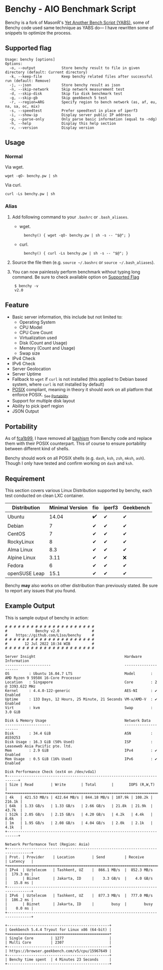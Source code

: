 # Benchy - AIO Benchmark Script

Benchy is a fork of MasonR's [Yet Another Bench Script (YABS)](https://github.com/masonr/yet-another-bench-script), some of Benchy code used same technique as YABS do— I have rewritten some of snippets to optimize the process.

## Supported flag
```
Usage: benchy [options]
Options:
  -o, --output            Store benchy result to file in given directory (default: Current directory)
  -k, --keep-file         Keep benchy related files after successful run (default: Remove)
  -j, --json              Store benchy result as json
  -n, --skip-network      Skip network measurement test
  -d, --skip-disk         Skip fio disk benchmark test
  -g, --skip-gb           Skip geekbench 5 test
  -r, --region=ARG        Specify region to bench network (as, af, eu, na, sa, oc, mix)
  -s, --speedtest         Prefer speedtest in place of iperf3
  -i, --show-ip           Display server public IP address
  -p, --parse-only        Only parse basic information (equal to -ndg)
  -h, --help              Display this help section
  -v, --version           Display version
```

## Usage
### Normal
Via wget.

	wget -qO- benchy.pw | sh
Via curl.

	curl -Ls benchy.pw | sh
### Alias
1. Add following command to your `.bashrc` or `.bash_aliases`.
	- wget.
	
			benchy() { wget -qO- benchy.pw | sh -s -- "$@"; }
	- curl.
	
			benchy() { curl -Ls benchy.pw | sh -s -- "$@"; }
2. Source the file then (e.g. `source ~/.bashrc` or `source ~/.bash_aliases`).
3. You can now painlessly perform benchmark without typing long command. Be sure to check available option on [Supported Flag](https://github.com/L1so/benchy#supported-flag)
	
		$ benchy -v
		v2.0

## Feature
* Basic server information, this include but not limited to:
	* Operating System
	* CPU Model
	* CPU Core Count
	* Virtualization used
	* Disk (Count and Usage)
	* Memory (Count and Usage)
	* Swap size
* IPv4 Check
* IPv6 Check
* Server Geolocation
* Server Uptime
* Fallback to `wget` if `curl` is not installed (this applied to Debian based system, where `curl` is not installed by default)
* [POSIX](https://pubs.opengroup.org/onlinepubs/9699919799.2018edition/) compliant, meaning in theory it should work on all platform that enforce POSIX. <sub>See [Portability](https://github.com/L1so/benchy#portability)</sub>
* Support for multiple disk layout
* Ability to pick iperf region
* JSON Output

## Portability
As of [fca1b99](https://github.com/L1so/benchy/commit/fca1b99b8fabeb563a8e6a628b82b4634e03b0f8), I have removed all [bashism](https://mywiki.wooledge.org/Bashism) from Benchy code and replace them with their POSIX counterpart. This of course to ensure portability between different kind of shells.

Benchy should work on all POSIX shells (e.g. `dash`, `ksh`, `zsh`, `mksh`, `ash`). Though I only have tested and confirm working on `dash` and `ksh`.

## Requirement
This section covers various Linux Distribution supported by benchy, each test conducted on clean LXC container.

| Distribution | Minimal Version |fio|iperf3|Geekbench|
| --- | --- |---|---|---|
| Ubuntu | 14.04 |✔️|✔|✔|
|Debian|7|✔|✔|✔|
| CentOS | 7 |✔|✔|✔|
| RockyLinux |8 |✔|✔|✔|
|Alma Linux|8.3|✔|✔|✔|
|Alpine Linux |3.11|✔|✔|❌|
|Fedora|6|✔|✔|✔|
|openSUSE Leap|15.1|✔|✔|✔|

Benchy **may** also works on other distribution than previously stated. Be sure to report any issues that you found.

## Example Output

This is sample output of benchy in action:
```
# # # # # # # # # # # # # # # # # # # # #
#             Benchy v2.0               #
#    https://github.com/L1so/benchy     #
# # # # # # # # # # # # # # # # # # # # #
#        12 Jul 2022 18:34 WIB          #
# # # # # # # # # # # # # # # # # # # # #

Server Insight                                         Hardware Information
---------------------                                  ---------------------
OS         : Ubuntu 16.04.7 LTS                        Model       : AMD Ryzen 9 5950X 16-Core Processor
Location   : Singapore                                 Core        : 2 @ 3393.622 MHz
Kernel     : 4.4.0-122-generic                         AES-NI      : ✔ Enabled
Uptime     : 133 Days, 12 Hours, 25 Minute, 21 Seconds VM-x/AMD-V  : ✔ Enabled
Virt       : kvm                                       Swap        : 3.0 GiB   

Disk & Memory Usage                                    Network Data
---------------------                                  ---------------------
Disk       : 34.4 GiB                                  ASN         : AS59253   
Disk Usage : 16.3 GiB (50% Used)                       ISP         : Leaseweb Asia Pacific pte. ltd.
Mem        : 2.9 GiB                                   IPv4        : ✔ Enabled
Mem Usage  : 0.5 GiB (16% Used)                        IPv6        : ✔ Enabled

Disk Performance Check (ext4 on /dev/vda1)
+---------------------------------------------------------------------------+
| Size | Read        | Write       | Total       |       IOPS (R,W,T)       |
+===========================================================================+
| 4k   | 421.53 MB/s | 422.64 MB/s | 844.18 MB/s | 107.9k | 108.2k | 216.1k |
| 64k  | 1.33 GB/s   | 1.33 GB/s   | 2.66 GB/s   | 21.8k  | 21.9k  | 43.7k  |
| 512k | 2.05 GB/s   | 2.15 GB/s   | 4.20 GB/s   | 4.2k   | 4.4k   | 8.6k   |
| 1m   | 1.95 GB/s   | 2.08 GB/s   | 4.04 GB/s   | 2.0k   | 2.1k   | 4.1k   |
+---------------------------------------------------------------------------+

Network Performance Test (Region: Asia)
+---------------------------------------------------------------------------------+
| Prot. | Provider    | Location        | Send         | Receive      | Latency   |
+=================================================================================+
| IPv4  | Uztelecom   | Tashkent, UZ    |  866.1 MB/s  |  852.3 MB/s  |  179.3 ms |
|       | Biznet      | Jakarta, ID     |    3.3 GB/s  |    4.0 GB/s  |   15.8 ms |
+---------------------------------------------------------------------------------+
| IPv6  | Uztelecom   | Tashkent, UZ    |  877.3 MB/s  |  777.0 MB/s  |  186.2 ms |
|       | Biznet      | Jakarta, ID     |        busy  |        busy  |    0.0 ms |
+---------------------------------------------------------------------------------+

+-----------------------------------------------+
| Geekbench 5.4.4 Tryout for Linux x86 (64-bit) |
+===============================================+
| Single Core        | 1277                     |
| Multi Core         | 2307                     |
+-----------------------------------------------+
| https://browser.geekbench.com/v5/cpu/15967649 |
+-----------------------------------------------+
| Benchy time spent  | 4 Minutes 23 Seconds     |
+-----------------------------------------------+


```

